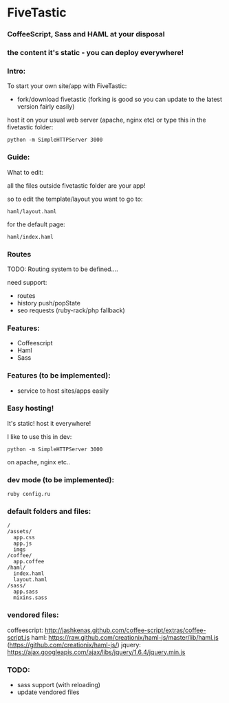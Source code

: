 # FiveTastic
### CoffeeScript, Sass and HAML at your disposal 
### the content it's static - you can deploy everywhere!

### Intro:

To start your own site/app with FiveTastic:

- fork/download fivetastic (forking is good so you can update to the latest version fairly easily)
   

host it on your usual web server (apache, nginx etc) or type this in the fivetastic folder:

    python -m SimpleHTTPServer 3000


### Guide:

What to edit:

all the files outside fivetastic folder are your app!

so to edit the template/layout you want to go to:

    haml/layout.haml

for the default page:

    haml/index.haml


### Routes

TODO: Routing system to be defined.... 

need support:
- routes
- history push/popState
- seo requests (ruby-rack/php fallback)


### Features:

- Coffeescript
- Haml
- Sass

### Features (to be implemented):

- service to host sites/apps easily


### Easy hosting!

It's static! host it everywhere!

I like to use this in dev:

    python -m SimpleHTTPServer 3000

on apache, nginx etc..

### dev mode (to be implemented):

    ruby config.ru


### default folders and files:

    / 
    /assets/
      app.css
      app.js
      imgs
    /coffee/
      app.coffee
    /haml/
      index.haml
      layout.haml
    /sass/
      app.sass
      mixins.sass


### vendored files:

coffeescript: http://jashkenas.github.com/coffee-script/extras/coffee-script.js
haml: https://raw.github.com/creationix/haml-js/master/lib/haml.js (https://github.com/creationix/haml-js/)
jquery: https://ajax.googleapis.com/ajax/libs/jquery/1.6.4/jquery.min.js


### TODO:

- sass support (with reloading)
- update vendored files
  